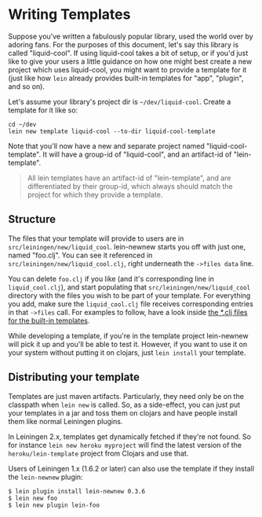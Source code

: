 # Writing Templates

Suppose you've written a fabulously popular library, used the world
over by adoring fans. For the purposes of this document, let's say
this library is called "liquid-cool". If using liquid-cool takes a bit
of setup, or if you'd just like to give your users a little guidance
on how one might best create a new project which uses liquid-cool, you
might want to provide a template for it (just like how `lein` already
provides built-in templates for "app", "plugin", and so on).

Let's assume your library's project dir is `~/dev/liquid-cool`. Create
a template for it like so:

    cd ~/dev
    lein new template liquid-cool --to-dir liquid-cool-template

Note that you'll now have a new and separate project named
"liquid-cool-template". It will have a group-id of "liquid-cool", and
an artifact-id of "lein-template".

> All lein templates have an artifact-id of "lein-template", and are
> differentiated by their group-id, which always should match the
> project for which they provide a template.

## Structure

The files that your template will provide to users are in
`src/leiningen/new/liquid_cool`. lein-newnew starts you off with just
one, named "foo.clj". You can see it referenced in
`src/leiningen/new/liquid_cool.clj`, right underneath the
`->files data` line.

You can delete `foo.clj` if you like (and it's corresponding line in
`liquid_cool.clj`), and start populating that
`src/leiningen/new/liquid_cool` directory with the files you wish to be
part of your template. For everything you add, make sure the
`liquid_cool.clj` file receives corresponding entries in that `->files`
call. For examples to follow, have a look inside [the \*.clj files for
the built-in
templates](https://github.com/technomancy/leiningen/tree/master/resources/leiningen/new).

While developing a template, if you're in the template project
lein-newnew will pick it up and you'll be able to test it. However, if
you want to use it on your system without putting it on clojars, just
`lein install` your template.

## Distributing your template

Templates are just maven artifacts. Particularly, they need only be on
the classpath when `lein new` is called. So, as a side-effect, you
can just put your templates in a jar and toss them on clojars and have
people install them like normal Leiningen plugins.

In Leiningen 2.x, templates get dynamically fetched if they're not
found. So for instance `lein new heroku myproject` will find the
latest version of the `heroku/lein-template` project from Clojars and
use that.

Users of Leiningen 1.x (1.6.2 or later) can also use the template if
they install the `lein-newnew` plugin:

    $ lein plugin install lein-newnew 0.3.6
    $ lein new foo
    $ lein new plugin lein-foo
